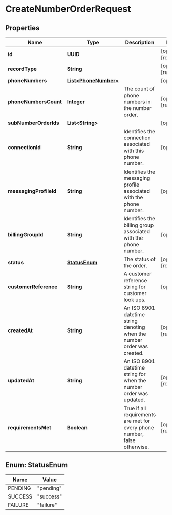 

# CreateNumberOrderRequest


## Properties

| Name | Type | Description | Notes |
|------------ | ------------- | ------------- | -------------|
|**id** | **UUID** |  |  [optional] [readonly] |
|**recordType** | **String** |  |  [optional] [readonly] |
|**phoneNumbers** | [**List&lt;PhoneNumber&gt;**](PhoneNumber.md) |  |  [optional] |
|**phoneNumbersCount** | **Integer** | The count of phone numbers in the number order. |  [optional] [readonly] |
|**subNumberOrderIds** | **List&lt;String&gt;** |  |  [optional] |
|**connectionId** | **String** | Identifies the connection associated with this phone number. |  [optional] |
|**messagingProfileId** | **String** | Identifies the messaging profile associated with the phone number. |  [optional] |
|**billingGroupId** | **String** | Identifies the billing group associated with the phone number. |  [optional] |
|**status** | [**StatusEnum**](#StatusEnum) | The status of the order. |  [optional] [readonly] |
|**customerReference** | **String** | A customer reference string for customer look ups. |  [optional] |
|**createdAt** | **String** | An ISO 8901 datetime string denoting when the number order was created. |  [optional] [readonly] |
|**updatedAt** | **String** | An ISO 8901 datetime string for when the number order was updated. |  [optional] [readonly] |
|**requirementsMet** | **Boolean** | True if all requirements are met for every phone number, false otherwise. |  [optional] [readonly] |



## Enum: StatusEnum

| Name | Value |
|---- | -----|
| PENDING | &quot;pending&quot; |
| SUCCESS | &quot;success&quot; |
| FAILURE | &quot;failure&quot; |



